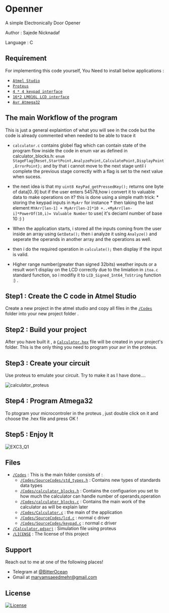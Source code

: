 # Openner

A simple Electronically Door Opener

Author : Sajede Nicknadaf

Language : C

## **Requirement**

For implementing this code yourself, You Need to install below applications :

- <a href="https://www.microchip.com/mplab/avr-support/atmel-studio-7">`Atmel Studio`</a> 
- <a href="https://www.labcenter.com/downloads/">`Proteus`</a> 
- <a href="https://www.amazon.com/Refaxi-Matrix-Membrane-Keyboard-Arduino/dp/B07NSHHFZ5/ref=sr_1_fkmr0_1?keywords=calculator+keypad+avr&qid=1577036639&sr=8-1-fkmr0">`4 * 4 keypad interface`</a>
- <a href="https://www.amazon.com/Basic-16x2-Character-LCD-White/dp/B07RDLWH7Q/ref=sr_1_5?keywords=16*2+LCD&qid=1577036480&sr=8-5">`16*2 LM016L LCD interface`</a>
- <a href="https://www.amazon.com/ATMEGA32-16PU-Microcontroller-System-Programmable-ATMEGA/dp/B071VYGJB9">`Avr Atmega32`</a>
	
## **The main Workflow of the program**
This is just a general explaintion of what you will see in the code but the code is already commented when needed to be able to trace it

- `calculator.c` contains globel flag which can contain state of the program flow inside the code 
  in enum var as defined in calculator_blocks.h: 
	`enum StageFlag{Reset,StartPoint,AnalyzePoint,CalculatePoint,DisplayPoint,ErrorPoint};`
  and by that i cannot move to the next stage until i complete the previous stage correctly with a flag is set to the next value when sucess. 
  
- the next idea is that my ` uint8 KeyPad_getPressedKey(); ` returns one byte of data[0..9] 
		but if the user enters 54578,how i convert it to valuable data to make operations on it? 
		this is done using a simple math trick:
    		* storing the keypad inputs in `MyArr` for instance
    		* then taking the last element `MYArr[len-1] + MyArr[len-2]*10 +..+MyArr[len-i]*PowerOf(10,i)= Valuable Number` to use( it's deciaml number of base 10 :) )
    
- When the application starts, i stored all the inputs coming from the user inside an array using `GetData();` then i analyze it using `Analyze()` and seperate the operands in another array and the operations as well.

- then i do the required operation in `calculate();` then display if the input is valid.

- Higher range number(greater than signed 32bits) weather inputs or a result won't display on the LCD correctly due to the limiation in `itoa.c` standard function, so i modifiy it to `LCD_Signed_Int64_ToString` function :) .

## Step1 : Create the C code in Atmel Studio

Create a new project in the atmel studio and copy all files in the <a href="https://github.com/MaryamSaeedmehr/Calculator/blob/master/Codes/">`/Codes`</a> folder into your new project folder .


## Step2 : Build your project

After you have built it , a <a href="https://github.com/MaryamSaeedmehr/Calculator/blob/master/Codes/Debug/Calculator.hex">`Calculator.hex`</a> file will be created in your project's folder. This is the only thing you need to program your avr in the proteus.


## Step3 : Create your circuit

Use proteus to emulate your circuit. Try to make it as I have done....

![calculator_proteus](https://user-images.githubusercontent.com/49061503/71325450-54bc2480-2502-11ea-850a-7d0bc72238c8.png)


## Step4 : Program Atmega32

To ptogram your microcontroler in the proteus , just double click on it and choose the .hex file and press OK !


## Step5 : Enjoy It

![EXC3_Q1](https://user-images.githubusercontent.com/49061503/71325448-466e0880-2502-11ea-964d-78017eab339a.gif)



## **Files**
- <a href="https://github.com/MaryamSaeedmehr/Calculator/blob/master/Codes/">`/Codes`</a> : This is the main folder consists of :
    * <a href="https://github.com/MaryamSaeedmehr/Calculator/blob/master/Codes/SourceCodes/std_types.h">`/Codes/SourceCodes/std_types.h`</a> : Contains new types of standards data types
    * <a href="https://github.com/MaryamSaeedmehr/Calculator/blob/master/Codes/calculator_blocks.h">`/Codes/calculator_blocks.h`</a> : Contains the configuarion you set to how much the calculator can handle number of operands,operation
    * <a href="https://github.com/MaryamSaeedmehr/Calculator/blob/master/Codes/calculator_blocks.c">`/Codes/calculator_blocks.c`</a> : Contains the main work of the calculator as will be explain later
    * <a href="https://github.com/MaryamSaeedmehr/Calculator/blob/master/Codes/Calculator.c">`/Codes/Calculator.c`</a> : the main of the application
    * <a href="https://github.com/MaryamSaeedmehr/Calculator/blob/master/Codes/SourceCodes/lcd.c">`/Codes/SourceCodes/lcd.c`</a> : normal c driver
    * <a href="https://github.com/MaryamSaeedmehr/Calculator/blob/master/Codes/SourceCodes/keypad.c">`/Codes/SourceCodes/keypad.c`</a> : normal c driver
- <a href="https://github.com/MaryamSaeedmehr/Calculator/blob/master/Calculator.pdsprj">`/Calculator.pdsprj`</a> : Simulation file using proteus
- <a href="https://github.com/MaryamSaeedmehr/Calculator/blob/master/LICENSE">`/LICENSE`</a> : The license of this project



## **Support**

Reach out to me at one of the following places!

- Telegram at <a href="https://t.me/BitterOcean" target="_blank">@BitterOcean</a>
- Gmail at <a href="mailto:maryamsaeedmehr@gmail.com" target="_blank">maryamsaeedmehr@gmail.com</a>

## **License**

[![License](https://img.shields.io/:license-mit-blue.svg?style=flat-square)](http://badges.mit-license.org)

    
    
    
    
    
